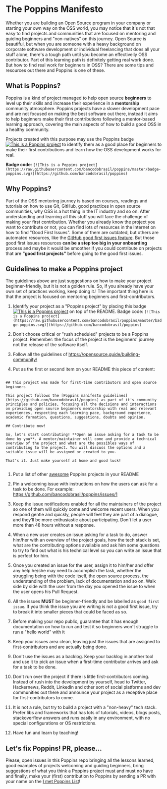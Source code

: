 # The Poppins Manifesto

Whether you are building an Open Source program in your company or starting your own way on the OSS world, you may notice that it's not that easy to find projects and communities that are focused on mentoring and guiding beginners and "non-natives" on this journey. Open Source is beautiful, but when you are someone with a heavy background on corporate software development or individual freelancing that does all your stuff alone, there's a tough path until you become an effectivelly OSS contributor. Part of this learning path is definitely getting real work done. But how to find real work for beginners in OSS? There are some tips and resources out there and Poppins is one of these.

## What is Poppins?

Poppins is a kind of project managed to help open source **beginners** to level up their skills and increase their experience in a **mentorship** community atmosphere. Poppins projects have a slower development pace and are not focused on making the best software out there, instead it aims to help beginners make their first contributions following a mentor-based learning approach, covering the main aspects of how to build a good OSS in a healthy community.

Projects created with this purpose may use the Poppins badge [![This is a Poppins project](https://raw.githubusercontent.com/bancodobrasil/poppins/master/badge-poppins.svg)](https://github.com/bancodobrasil/poppins) to identify them as a good place for beginners to make their first contributions and learn how the OSS development works for real.

**Badge code**: `[![This is a Poppins project](https://raw.githubusercontent.com/bancodobrasil/poppins/master/badge-poppins.svg)](https://github.com/bancodobrasil/poppins)`

## Why Poppins?

Part of the OSS mentoring journey is based on courses, readings and tutorials on how to use Git, GitHub, good practices in open source communities, why OSS is a hot thing in the IT industry and so on. After understanding and learning all this stuff you will face the challenge of making your first contribution. Whether you already know the project you want to contribute or not, you can find lots of resources in the Internet on how to find "Good First Issues". Some of them are outdated, but others are automated resources, like the [GitHub good first issues feature](https://github.blog/2020-01-22-how-we-built-good-first-issues/). But those good first issues resources **can be a step too big in your onboarding** process and maybe it would be smoother if you could contribute on projects that are **"good first projects"** before going to the good first issues.

## Guidelines to make a Poppins project

The guidelines above are just suggestions on how to make your project beginner-friendly, but it is not a golden rule. So, if you already have your own set of practices working, keep doing it.! The important thing here is that the project is focused on mentoring beginners and first-contributors.

1. Identify your project as a "Poppins project" by placing this badge [![This is a Poppins project](https://raw.githubusercontent.com/bancodobrasil/poppins/master/badge-poppins.svg)](https://github.com/bancodobrasil/poppins) on top of the README. Badge code: `[![This is a Poppins project](https://raw.githubusercontent.com/bancodobrasil/poppins/master/badge-poppins.svg)](https://github.com/bancodobrasil/poppins)`
1. Don't choose critical or "rush scheduled" projects to be a Poppins project. Remember: the focus of the project is the beginners' journey not the release of the software itself.

1. Follow all the guidelines of https://opensource.guide/building-community/

1. Put as the first or second item on your README this piece of content:

```

## This project was made for first-time contributors and open source beginners

This project follows the [Poppins manifesto guidelines](https://github.com/bancodobrasil/poppins) as part of it's community principles and policies, focusing all the decisions and interactions on providing open source beginners mentorship with real and relevant experiences, respecting each learning pace, background experience, academic formation, questions, suggestions, doubts and opinion. 

## Contribute now!

So, let's start contributing! **Open an issue asking for a task to be done by you**. A mentor/maintainer will come and provide a technical overview of the project and what are the possibles ways of contributing to the project. You will discuss the options and a suitable issue will be assigned or created to you. 

That's it. Just make yourself at home and good luck!


```

1. Put a list of other [awesome](https://github.com/sindresorhus/awesome) Poppins projects in your README

1. Pin a welcoming issue with instructions on how the users can ask for a task to be done. For example: https://github.com/bancodobrasil/poppins/issues/1

1. Keep the issue notifications enabled for all the maintainers of the project so one of them will quickly come and welcome recent users. When you respond gentle and quickly, people will feel they are part of a dialogue, and they’ll be more enthusiastic about participating. Don't let a user more than 48 hours without a response.

1. When a new user creates an issue asking for a task to do, answer him/her with an overview of the project goals, how the tech stack is set, what are the contributing options available and ask him some questions to try to find out what is his technical level so you can write an issue that is perfect for him.

1. Once you created an issue for the user, assign it to him/her and offer any help he/she may need to accomplish the task, whether the struggling being with the code itself, the open source process, the understanding of the problem, lack of documentation and so on. Walk side by side with the user from the day you opened the issue to when the user opens his Pull Request.

1. All the issues **MUST** be beginner-friendly and be labelled as `good first issue`. If you think the issue you are writing is not a good first issue, try to break it into smaller pieces that could be faced as so.

1. Before making your repo public, guarantee that it has enough documentation on how to run and test it so beginners won't struggle to run a "hello world" with it

1. Keep your issues area clean, leaving just the issues that are assigned to first-contributors and are actually being done.

1. Don't use the issues as a backlog. Keep your backlog in another tool and use it to pick an issue when a first-time contributor arrives and ask for a task to be done.

1. Don't run over the project if there is little first-contributors coming. Instead of rush into the development by yourself, head to Twitter, Hackernews, Reddit, LinkedIn and other sort of social platforms and dev communities out there and announce your project as a receptive place for first-contributors to come. 

1. It is not a rule, but try to build a project with a "non-heavy" tech stack. Prefer libs and frameworks that has lots of tutorials, videos, blogs posts, stackoverflow answers and runs easily in any environment, with no special configurations or OS restrictions.

1. Have fun and learn by teaching!

## Let's fix Poppins! PR, please...

Please, open issues in this Poppins repo bringing all the lessons learned, good examples of projects welcoming and guiding beginners, bring suggestions of what you think a Poppins project must and must no have and finally, make your (first) contribution to Poppins by sending a PR with your name on the [I met Poppins List](I_MET_POPPINS.md)!
